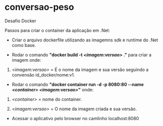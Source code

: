 # conversao-peso

Desafio Docker

Passos para criar o container da aplicação em .Net:

* Criar o arquivo dockerfile utilizando as imagemns sdk e runtime do .Net como base.

* Rodar o comando **"docker build -t _\<imagem:versao\>_ ."** para criar a imagem onde:

1. _\<imagem:versao\>_ = É o nome da imagem e sua versão seguindo a convensão id_docker/nome:v1.

* Rodar o comando **"docker container run -d -p 8080:80 --name _\<container\>_ _\<imagem:versao\>_"** onde:

1. _\<container\>_ = nome do container.

2. _\<imagem:versao\>_ = O nome da imagem criada e sua versão.

* Acessar o aplicativo pelo browser no camlinho localhost:8080